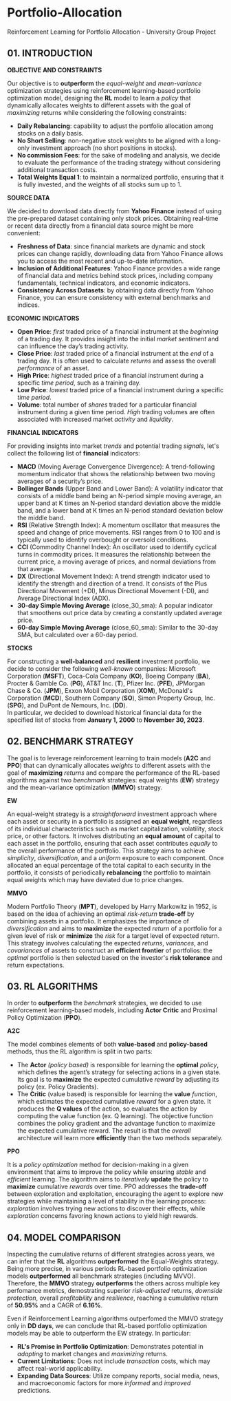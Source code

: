 # Portfolio-Allocation
Reinforcement Learning for Portfolio Allocation - University Group Project

## 01. INTRODUCTION
**OBJECTIVE AND CONSTRAINTS**

Our objective is to **outperform** the *equal-weight* and *mean-variance* optimization strategies using reinforcement learning-based portfolio optimization model, designing the **RL** model to learn a *policy* that dynamically allocates weights to different assets with the goal of *maximizing* returns while considering the following constraints: 
- **Daily Rebalancing**: capability to adjust the portfolio allocation among stocks on a daily basis.
- **No Short Selling**: non-negative stock weights to be aligned with a long-only investment approach (no short positions in stocks). 
- **No commission Fees**: for the sake of modeling and analysis, we decide to evaluate the performance of the trading strategy without considering additional transaction costs. 
- **Total Weights Equal 1**: to maintain a normalized portfolio, ensuring that it is fully invested, and the weights of all stocks sum up to 1. 

**SOURCE DATA**

We decided to download data directly from **Yahoo Finance** instead of using the pre-prepared dataset containing only stock prices. Obtaining real-time or recent data directly from a financial data source might be more convenient: 
- **Freshness of Data**: since financial markets are dynamic and stock prices can change rapidly, downloading data from Yahoo Finance allows you to access the most recent and up-to-date information. 
- **Inclusion of Additional Features**: Yahoo Finance provides a wide range of financial data and metrics behind stock prices, including company fundamentals, technical indicators, and economic indicators. 
- **Consistency Across Datasets**: by obtaining data directly from Yahoo Finance, you can ensure consistency with external benchmarks and indices. 

**ECONOMIC INDICATORS**

- **Open Price**: *first* traded price of a financial instrument at the *beginning* of a trading day. It provides insight into the initial *market sentiment* and can influence the day’s trading activity. 
- **Close Price**: *last* traded price of a financial instrument at the *end* of a trading day. It is often used to calculate *returns* and assess the overall *performance* of an asset. 
- **High Price**: *highest* traded price of a financial instrument during a specific *time period*, such as a training day. 
- **Low Price**: *lowest* traded price of a financial instrument during a specific *time period*. 
- **Volume**: total number of *shares* traded for a particular financial instrument during a given time period. *High* trading volumes are often associated with increased market *activity* and *liquidity*. 

**FINANCIAL INDICATORS**

For providing insights into market *trends* and potential trading *signals*, let's collect the following list of **financial** indicators:
- **MACD** (Moving Average Convergence Divergence): A trend-following momentum indicator that shows the relationship between two moving averages of a security’s price.
- **Bollinger Bands** (Upper Band and Lower Band): A volatility indicator that consists of a middle band being an N-period simple moving average, an upper band at K times an N-period standard deviation above the middle band, and a lower band at K times an N-period standard deviation below the middle band.
- **RSI** (Relative Strength Index): A momentum oscillator that measures the speed and change of price movements. RSI ranges from 0 to 100 and is typically used to identify overbought or oversold conditions.
- **CCI** (Commodity Channel Index): An oscillator used to identify cyclical turns in commodity prices. It measures the relationship between the current price, a moving average of prices, and normal deviations from that average.
- **DX** (Directional Movement Index): A trend strength indicator used to identify the strength and direction of a trend. It consists of the Plus Directional Movement (+DI), Minus Directional Movement (-DI), and Average Directional Index (ADX).
- **30-day Simple Moving Average** (close_30_sma): A popular indicator that smoothens out price data by creating a constantly updated average price.
- **60-day Simple Moving Average** (close_60_sma): Similar to the 30-day SMA, but calculated over a 60-day period.

**STOCKS**

For constructing a **well-balanced** and **resilient** investment portfolio, we decide to consider the following *well-known* companies: Microsoft Corporation (**MSFT**), Coca-Cola Company (**KO**), Boeing Company (**BA**), Procter & Gamble Co. (**PG**), AT&T Inc. (**T**), Pfizer Inc. (**PFE**), JPMorgan Chase & Co. (**JPM**), Exxon Mobil Corporation (**XOM**), McDonald's Corporation (**MCD**), Southern Company (**SO**), Simon Property Group, Inc. (**SPG**), and DuPont de Nemours, Inc. (**DD**).  
In particular, we decided to download historical financial data for the specified list of stocks from **January 1, 2000** to **November 30, 2023**. 

## 02. BENCHMARK STRATEGY
The goal is to leverage reinforcement learning to train models (**A2C** and **PPO**) that can dynamically allocates *weights* to different assets with the goal of **maximizing** *returns* and compare the performance of the RL-based algorithms against two *benchmark* strategies: equal weights (**EW**) strategy and the mean-variance optimization (**MMVO**) strategy.

**EW**

An equal-weight strategy is a *straightforward* investment approach where each asset or security in a portfolio is assigned an **equal weight**, regardless of its individual characteristics such as market capitalization, volatility, stock price, or other factors. It involves distributing an **equal amount** of capital to each asset in the portfolio, ensuring that each asset contributes *equally* to the overall performance of the portfolio. This strategy aims to achieve *simplicity*, *diversification*, and a *uniform* exposure to each component. Once allocated an equal percentage of the total capital to each security in the portfolio, it consists of periodically **rebalancing** the portfolio to maintain equal weights which may have deviated due to price changes. 

**MMVO**

Modern Portfolio Theory (**MPT**), developed by Harry Markowitz in 1952, is based on the idea of achieving an optimal *risk-return* **trade-off** by combining assets in a portfolio. It emphasizes the importance of *diversification* and aims to **maximize** the expected *return* of a portfolio for a given level of risk or **minimize** the *risk* for a target level of expected return. This strategy involves calculating the expected *returns*, *variances*, and *covariances* of assets to construct an **efficient frontier** of portfolios: the *optimal* portfolio is then selected based on the investor's **risk tolerance** and return expectations.

## 03. RL ALGORITHMS
In order to **outperform** the *benchmark* strategies, we decided to use reinforcement learning-based models, including **Actor Critic** and Proximal Policy Optimization (**PPO**). 

**A2C**

The model combines elements of both **value-based** and **policy-based** methods, thus the RL algorithm is split in two parts:
- The **Actor** *(policy based)* is responsible for learning the **optimal** *policy*, which defines the agent’s strategy for selecting actions in a given state. Its goal is to **maximize** the expected cumulative *reward* by adjusting its policy (ex. Policy Gradients).
- The **Critic** (value based) is responsible for learning the **value** *function*, which estimates the expected cumulative *reward* for a given state. It produces the **Q values** of the action, so evaluates the action by computing the value function (ex. Q learning).
The objective function combines the policy gradient and the advantage function to maximize the expected cumulative reward. The result is that the *overall* architecture will learn more **efficiently** than the two methods separately.

**PPO**

It is a *policy optimization* method for decision-making in a given environment that aims to improve the policy while ensuring *stable* and *efficient* learning. The algorithm aims to *iteratively* **update** the policy to **maximize** cumulative *rewards* over time. PPO addresses the **trade-off** between exploration and exploitation, encouraging the agent to explore new strategies while maintaining a level of stability in the learning process: *exploration* involves trying new actions to discover their effects, while *exploration* concerns favoring known actions to yield high rewards. 

## 04. MODEL COMPARISON
Inspecting the cumulative returns of different strategies across years, we can infer that the **RL** algorithms **outperformed** the Equal-Weights strategy. Being more precise, in various periods RL-based portfolio optimization models **outperformed** all benchmark strategies (including MVVO).
Therefore, the **MMVO** strategy **outperforms** the others across multiple key perfomance metrics, demostrating superior *risk-adjusted* returns, *downside protection*, overall *profitability* and *resilience*, reaching a cumulative return of **50.95%** and a CAGR of **6.16%**.

Even if Reinforcement Learning algorithms outperfomed the MMVO strategy only in **DD days**, we can conclude that RL-based portfolio optimization models may be able to outperform the EW strategy. In particular:
- **RL's Promise in Portfolio Optimization**:
Demonstrates potential in *adapting* to market changes and *maximizing* returns.
- **Current Limitations**:
Does not include *transaction* costs, which may affect real-world applicability.
- **Expanding Data Sources**:
Utilize company reports, social media, news, and macroeconomic factors for more *informed* and *improved* predictions.
